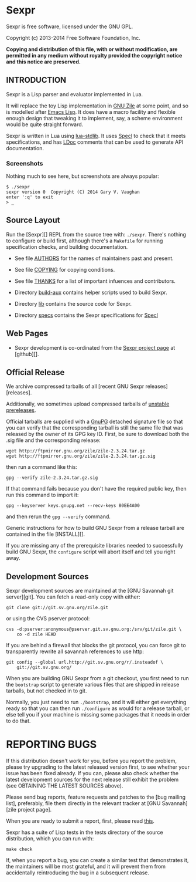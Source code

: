 # Sexpr

Sexpr is free software, licensed under the GNU GPL.

Copyright (c) 2013-2014 Free Software Foundation, Inc.

**Copying and distribution of this file, with or without modification,
are permitted in any medium without royalty provided the copyright
notice and this notice are preserved.**


## INTRODUCTION

Sexpr is a Lisp parser and evaluator implemented in Lua.

It will replace the toy Lisp implementation in [GNU Zile][] at some
point, and so is modelled after [Emacs Lisp][]. It does have a macro
facility and flexible enough design that tweaking it to implement, say,
a scheme environment would be quite straight forward.

Sexpr is written in Lua using [lua-stdlib][].  It uses [Specl][] to
check that it meets specifications, and has [LDoc][] comments that can
be used to generate API documentation.

 [emacs lisp]: http://www.emacswiki.org/emacs/EmacsLisp
 [gnu zile]:   http://gnu.org/s/zile
 [ldoc]:       http://stevedonovan.github.io/ldoc/
 [lua-stdlib]: http://rrthomas.github.io/lua-stdlib/
 [specl]:      http://gvvaughan.github.io/specl/


### Screenshots

Nothing much to see here, but screenshots are always popular:

```
$ ./sexpr
sexpr version 0  Copyright (C) 2014 Gary V. Vaughan
enter ':q' to exit
> _
```


## Source Layout

Run the [Sexpr][] REPL from the source tree with: `./sexpr`.  There's
nothing to configure or build first, although there's a `Makefile` for
running specification checks, and building documentation.

 * See file [AUTHORS][] for the names of maintainers past and present.
 * See file [COPYING][] for copying conditions.
 * See file [THANKS][] for a list of important infuences and
   contributors.

 * Directory [build-aux][] contains helper scripts used to build Sexpr.
 * Directory [lib][] contains the source code for Sexpr.
 * Directory [specs][] contains the Sexpr specifications for [Specl][]

 [authors]:   http://github.com/gvvaughan/sexpr/blob/master/AUTHORS
 [build-aux]: http://github.com/gvvaughan/sexpr/tree/master/build-aux
 [copying]:   http://github.com/gvvaughan/sexpr/blob/master/COPYING
 [lib]:       http://github.com/gvvaughan/sexpr/tree/master/lib/sexpr
 [specs]:     http://github.com/gvvaughan/sexpr/tree/master/specs
 [thanks]:    http://github.com/gvvaughan/sexpr/blob/master/THANKS


## Web Pages

 * Sexpr development is co-ordinated from the [Sexpr project page][]
   at [github][].

 [sexpr project page]: http://github.com/gvvaughan/sexpr


## Official Release

We archive compressed tarballs of all [recent GNU Sexpr releases][releases].

Additionally, we sometimes upload compressed tarballs of
[unstable prereleases][alpha].

Official tarballs are supplied with a [GnuPG][] detached signature file
so that you can verify that the corresponding tarball is still the same
file that was released by the owner of its GPG key ID. First, be sure to
download both the .sig file and the corresponding release:

    wget http://ftpmirror.gnu.org/zile/zile-2.3.24.tar.gz
    wget http://ftpmirror.gnu.org/zile/zile-2.3.24.tar.gz.sig

then run a command like this:

    gpg --verify zile-2.3.24.tar.gz.sig

If that command fails because you don't have the required public key,
then run this command to import it:

    gpg --keyserver keys.gnupg.net --recv-keys 80EE4A00

and then rerun the `gpg --verify` command.

Generic instructions for how to build GNU Sexpr from a release tarball
are contained in the file [INSTALL][].

If you are missing any of the prerequisite libraries needed to
successfully build GNU Sexpr, the `configure` script will abort itself
and tell you right away.

 [alpha]: http://alpha.gnu.org/gnu/zile
 [gnupg]: http://www.gnupg.org/


## Development Sources

Sexpr development sources are maintained at the
[GNU Savannah git server][git]. You can fetch a read-only copy with
either:

    git clone git://git.sv.gnu.org/zile.git

or using the CVS pserver protocol:

    cvs -d:pserver:anonymous@pserver.git.sv.gnu.org:/srv/git/zile.git \
        co -d zile HEAD

If you are behind a firewall that blocks the git protocol, you can force
git to transparently rewrite all savannah references to use http:

    git config --global url.http://git.sv.gnu.org/r/.insteadof \
        git://git.sv.gnu.org/

When you are building GNU Sexpr from a git checkout, you first need to
run the `bootstrap` script to generate various files that are shipped in
release tarballs, but not checked in to git.

Normally, you just need to run `./bootstrap`, and it will either get
everything ready so that you can then run `./configure` as would for a
release tarball, or else tell you if your machine is missing some
packages that it needs in order to do that.

  [gitbrowser]: http://git.sv.gnu.org/cgit/zile.git


# REPORTING BUGS

If this distribution doesn't work for you, before you report the
problem, please try upgrading to the latest released version first, to
see whether your issue has been fixed already. If you can, please also
check whether the latest development sources for the next release still
exhibit the problem (see OBTAINING THE LATEST SOURCES above).

Please send bug reports, feature requests and patches to the
[bug mailing list], preferably, file them directly in the relevant
tracker at [GNU Savannah][zile project page].

When you are ready to submit a report, first, please read [this][bugs].

Sexpr has a suite of Lisp tests in the tests directory of the source
distribution, which you can run with:

    make check

If, when you report a bug, you can create a similar test that
demonstrates it, the maintainers will be most grateful, and it will
prevent them from accidentally reintroducing the bug in a subsequent
release.

 [bugs]:      http://www.chiark.greenend.org.uk/~sgtatham/bugs.html
 [bug-zile]:  mailto:bug-zile@gnu.org
